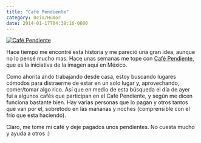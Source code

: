 ```yaml
---
title: "Café Pendiente"
category: Ocio/Humor
date: 2014-01-17T04:38:16-0600
---
```


[![Café Pendiente](http://osiux.ws/wp-content/uploads/2014/01/9d9Ymdi.png)](2d567354-a3e2-496f-847e-e1df79950fa1.png)

Hace tiempo me encontré esta historia y me pareció una gran idea, aunque no lo pensé mucho mas. Hace unas semanas me tope con [Café Pendiente](http://cafependiente.org.mx/), que es la iniciativa de la imagen aquí en México.

Como ahorita ando trabajando desde casa, estoy buscando lugares cómodos para distraerme de estar en un solo lugar y, aprovechando, comer/tomar algo rico. Así que en medio de esta búsqueda el día de ayer fui a algunos cafés que participan en el Café Pendiente, y según me dicen funciona bastante bien. Hay varias personas que lo pagan y otros tantos que van por el, sobretodo en las mañanas y noches (comprensible con el frío que esta haciendo).

Claro, me tome mi café y deje pagados unos pendientes. No cuesta mucho y ayuda a otros :)